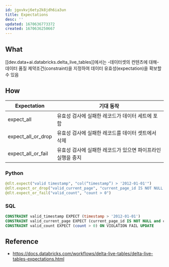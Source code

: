 ```yaml
---
id: jgxvkvj6ety2k8jdh6ia3un
title: Expectations
desc: ''
updated: 1670636773372
created: 1670636250667
---
```


## What
[[dev.data+ai.databricks.delta_live_tables]]에서는 -데이터셋의 컨텐츠에 대해- 데이터 품질 제약조건(constraint)을 지정하여 데이터 유효성(expectation)을 확보할 수 있음

## How
**Expectation** | **기대 동작**
----------------|------------
expect_all | 유효성 검사에 실패한 레코드가 데이터 세트에 포함
expect_all_or_drop | 유효성 검사에 실패한 레코드를 데이터 셋트에서 삭제
expect_all_or_fail | 유효성 검사에 실패한 레코드가 있으면 파이프라인 실행을 중지

### Python

```python
@dlt.expect("valid timestamp", "col(“timestamp”) > '2012-01-01'")
@dlt.expect_or_drop("valid_current_page", "current_page_id IS NOT NULL AND current_page_title IS NOT NULL")
@dlt.expect_or_fail("valid_count", "count > 0")
```

### SQL
```SQL
CONSTRAINT valid_timestamp EXPECT (timestamp > '2012-01-01')
CONSTRAINT valid_current_page EXPECT (current_page_id IS NOT NULL and current_page_title IS NOT NULL) ON VIOLATION DROP ROW
CONSTRAINT valid_count EXPECT (count > 0) ON VIOLATION FAIL UPDATE
```

## Reference
- https://docs.databricks.com/workflows/delta-live-tables/delta-live-tables-expectations.html